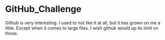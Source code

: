 # GitHub_Challenge
Github is very interesting. I used to not like it at all, but it has grown on me a little.
Except when it comes to large files. I wish github would up its limit on those.
